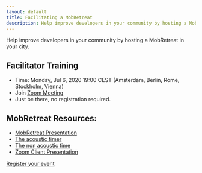 ```yaml
---
layout: default
title: Facilitating a MobRetreat
description: Help improve developers in your community by hosting a MobRetreat in your city
---
```


Help improve developers in your community by hosting a MobRetreat in your city.

## Facilitator Training

- Time: Monday, Jul 6, 2020 19:00 CEST (Amsterdam, Berlin, Rome, Stockholm, Vienna)
- Join [Zoom Meeting](https://us02web.zoom.us/j/82780496554)
- Just be there, no registration required.

## MobRetreat Resources:

- [MobRetreat Presentation](https://docs.google.com/presentation/d/18nyk8HeQxFfAPzvq7vV1TnZH3JxyhpRdgcs-3zsqz0w/edit?usp=sharing)
- [The acoustic timer](https://www.online-stopwatch.com/full-screen-interval-timer/?c=80wgdfd2hg)
- [The non acoustic time](https://mobti.me/)
- [Zoom Client Presentation](https://docs.google.com/presentation/d/17LrVyv_qNCfbjrpnQXP5nwTP0SQ0Dimtn_HCi6QJfe0/edit?usp=sharing)

<div class="hosting">
    <a class="button" href="https://forms.gle/xkJutmwAAiH6ACU5A" target="_blank" rel="noopener noreferrer">Register your event</a>
</div>